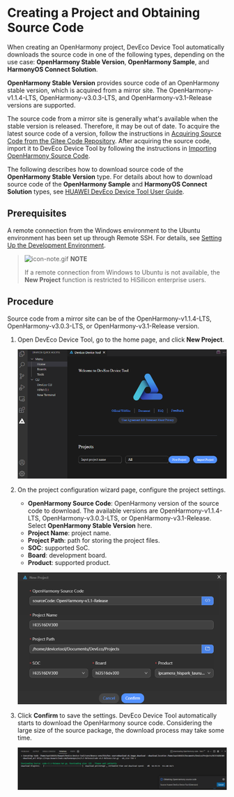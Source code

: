 # Creating a Project and Obtaining Source Code


When creating an OpenHarmony project, DevEco Device Tool automatically downloads the source code in one of the following types, depending on the use case: **OpenHarmony Stable Version**, **OpenHarmony Sample**, and **HarmonyOS Connect Solution**.


**OpenHarmony Stable Version** provides source code of an OpenHarmony stable version, which is acquired from a mirror site. The OpenHarmony-v1.1.4-LTS, OpenHarmony-v3.0.3-LTS, and OpenHarmony-v3.1-Release versions are supported.


The source code from a mirror site is generally what's available when the stable version is released. Therefore, it may be out of date. To acquire the latest source code of a version, follow the instructions in [Acquiring Source Code from the Gitee Code Repository](../get-code/sourcecode-acquire.md). After acquiring the source code, import it to DevEco Device Tool by following the instructions in [Importing OpenHarmony Source Code](https://device.harmonyos.com/en/docs/documentation/guide/open_project-0000001071680043).


The following describes how to download source code of the **OpenHarmony Stable Version** type. For details about how to download source code of the **OpenHarmony Sample** and **HarmonyOS Connect Solution** types, see [HUAWEI DevEco Device Tool User Guide](https://device.harmonyos.com/en/docs/documentation/guide/service_introduction-0000001050166905).


## Prerequisites

A remote connection from the Windows environment to the Ubuntu environment has been set up through Remote SSH. For details, see [Setting Up the Development Environment](quickstart-ide-env--win.md).

> ![icon-note.gif](public_sys-resources/icon-note.gif) **NOTE**
>
> If a remote connection from Windows to Ubuntu is not available, the **New Project** function is restricted to HiSilicon enterprise users.


## Procedure

Source code from a mirror site can be of the OpenHarmony-v1.1.4-LTS, OpenHarmony-v3.0.3-LTS, or OpenHarmony-v3.1-Release version.

1. Open DevEco Device Tool, go to the home page, and click **New Project**.

   ![en-us_image_0000001272258726](figures/en-us_image_0000001272258726.png)

2. On the project configuration wizard page, configure the project settings.
   - **OpenHarmony Source Code**: OpenHarmony version of the source code to download. The available versions are OpenHarmony-v1.1.4-LTS, OpenHarmony-v3.0.3-LTS, or OpenHarmony-v3.1-Release. Select **OpenHarmony Stable Version** here.
   - **Project Name**: project name.
   - **Project Path**: path for storing the project files.
   - **SOC**: supported SoC.
   - **Board**: development board.
   - **Product**: supported product.

   ![en-us_image_0000001338187673](figures/en-us_image_0000001338187673.png)

3. Click **Confirm** to save the settings. DevEco Device Tool automatically starts to download the OpenHarmony source code. Considering the large size of the source package, the download process may take some time.

   ![en-us_image_0000001338536201](figures/en-us_image_0000001338536201.png)
